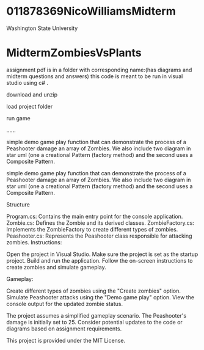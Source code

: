 # 011878369NicoWilliamsMidterm
Washington State University
# MidtermZombiesVsPlants

assignment pdf is in a folder with corresponding name:(has diagrams and midterm questions and answers)
this code is meant to be run in visual studio using c# .


download and unzip 

load project folder


run game


......

simple demo game play function that can demonstrate the process of a Peashooter damage an array of Zombies.
We also include two diagram in star uml (one a creational Pattern (factory method) and the second uses a Composite Pattern.


simple demo game play function that can demonstrate the process of a Peashooter damage an array of Zombies. We also include two diagram in star uml (one a creational Pattern (factory method) and the second uses a Composite Pattern.

Structure

Program.cs: Contains the main entry point for the console application. Zombie.cs: Defines the Zombie and its derived classes. ZombieFactory.cs: Implements the ZombieFactory to create different types of zombies. Peashooter.cs: Represents the Peashooter class responsible for attacking zombies. Instructions:

Open the project in Visual Studio. Make sure the project is set as the startup project. Build and run the application. Follow the on-screen instructions to create zombies and simulate gameplay.

Gameplay:

Create different types of zombies using the "Create zombies" option. Simulate Peashooter attacks using the "Demo game play" option. View the console output for the updated zombie status.

The project assumes a simplified gameplay scenario. The Peashooter's damage is initially set to 25. Consider potential updates to the code or diagrams based on assignment requirements.

This project is provided under the MIT License.

